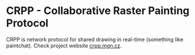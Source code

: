 CRPP - Collaborative Raster Painting Protocol
=============================================

CRPP is network protocol for shared drawing in real-time (something like paintchat). Check project website [crpp.mgn.cz](http://crpp.mgn.cz/).

